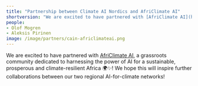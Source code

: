 ```yaml
---
title: "Partnership between Climate AI Nordics and AfriClimate AI"
shortversion: "We are excited to have partnered with [AfriClimate AI](https://www.africlimate.ai/), a grassroots community dedicated to harnessing the power of AI for a sustainable, prosperous and climate-resilient Africa 🌍✨!"
people:
- Olof Mogren
- Aleksis Pirinen
image: /image/partners/cain-africlimateai.png
---
```


We are excited to have partnered with [AfriClimate AI](https://www.africlimate.ai/), a grassroots community dedicated to harnessing the power of AI for a sustainable, prosperous and climate-resilient Africa 🌍✨! We hope this will inspire further collaborations between our two regional AI-for-climate networks!
